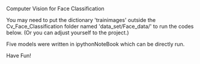 Computer Vision for Face Classification

You may need to put the dictionary 'trainimages' outside the Cv_Face_Classification folder named 'data_set/Face_data/' to run the codes below.
(Or you can adjust yourself to the project.)

Five models were written in ipythonNoteBook which can be directly run.

Have Fun!
